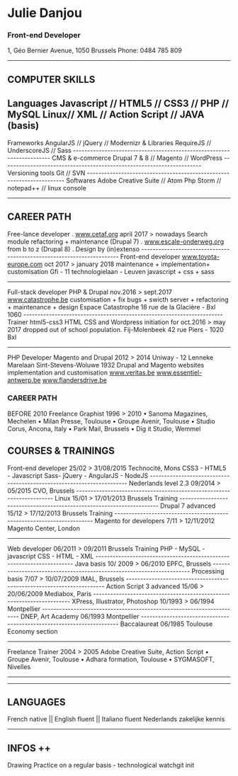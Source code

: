 # Julie Danjou

### Front-end Developer

1, Géo Bernier Avenue, 1050 Brussels
Phone: 0484 785 809

---

## COMPUTER SKILLS

## Languages Javascript // HTML5 // CSS3 // PHP // MySQL Linux// XML // Action Script // JAVA (basis)

Frameworks AngularJS // jQuery // Modernizr
& Libraries RequireJS // UnderscoreJS // Sass ----------------------------------------------------------------------
CMS & e-commerce Drupal 7 & 8 // Magento // WordPress ----------------------------------------------------------------------
Versioning tools Git // SVN ----------------------------------------------------------------------
Softwares Adobe Creative Suite // Atom
Php Storm // notepad++ // linux console

---

## CAREER PATH

Free-lance developer . www.cetaf.org
april 2017 > nowadays Search module refactoring + maintenance
(Drupal 7)
. www.escale-onderweg.org
from b to z (Drupal 8) . Design by (in)extenso ----------------------------------------------------------------------
Front-end developer www.toyota-europe.com
oct 2017 > january 2018 maintenance + implementation+ customisation
Gfi - 11 technologielaan - Leuven
javascript + css + sass

---

Full-stack developer PHP & Drupal nov.2016 > sept.2017
www.catastrophe.be
customisation + fix bugs + swicth server + refactoring + maintenance + design
Espace Catastrophe
18 rue de la Glacière - Bxl 1060 ----------------------------------------------------------------------
Trainer html5-css3 HTML CSS and Wordpress initiation for oct.2016 > may 2017 dropped out of school population.
Fij-Molenbeek
42 rue Piers - 1020 Bxl

---

PHP Developer Magento and Drupal 2012 > 2014
Uniway - 12 Lenneke Marelaan Sint-Stevens-Woluwe 1932
Drupal and Magento websites implementation and customisation www.veritas.be www.essentiel-antwerp.be www.flandersdrive.be

> >

### CAREER PATH

BEFORE 2010
Freelance Graphist
1996 > 2010
• Sanoma Magazines, Mechelen
• Milan Presse, Toulouse
• Groupe Avenir, Toulouse
• Studio Corus, Ancona, Italy
• Park Mail, Brussels
• Dig it Studio, Wemmel

## COURSES & TRAININGS

Front-end developer 25/02 > 31/08/2015 Technocité, Mons CSS3 - HTML5 - Javascript
Sass- jQuery - AngularJS - NodeJS ---------------------------------------------------------------------- Nederlands level 2.3 09/2014 > 05/2015 CVO, Brussels ---------------------------------------------------------------------- Linux 15/01 > 17/01/2013 Brussels Training ---------------------------------------------------------------------- Drupal 7 advanced 15/12 > 17/12/2013 Brussels Training ---------------------------------------------------------------------- Magento for developers 7/11 > 12/11/2012 Magento Center,
London

---

Web developer 06/2011 > 09/2011 Brussels Training PHP - MySQL - javascript
CSS - HTML - XML ---------------------------------------------------------------------- Java basis 10/ 2009 > 06/2010 EPFC, Brussels ---------------------------------------------------------------------- Processing basis 7/07 > 10/07/2009 IMAL, Brussels ---------------------------------------------------------------------- Action Script 3 advanced 15/06 > 20/06/2009 Mediabox, Paris ---------------------------------------------------------------------- XPress, Illustrator, Photoshop 10/1993 > 06/1994 Montpellier ---------------------------------------------------------------------- DNEP, Art Academy 06/1993 Montpellier ---------------------------------------------------------------------- Baccalaureat 06/1985 Toulouse Economy section

---

Freelance Trainer
2004 > 2005
Adobe Creative Suite, Action Script
• Groupe Avenir, Toulouse
• Adhara formation, Toulouse • SYGMASOFT, Nivelles

---

---

## LANGUAGES

French native || English fluent || Italiano fluent Nederlands zakelijke kennis

---

## INFOS ++

Drawing Practice on a regular basis - technological watchgit init
